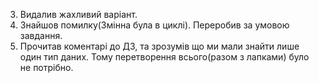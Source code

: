 3. Видалив жахливий варіант.
4. Знайшов помилку(Змінна була в циклі). Переробив за умовою завдання.
6. Прочитав коментарі до ДЗ, та зрозумів що ми мали знайти лише один тип даних. Тому перетворення всього(разом з лапками) було не потрібно.

